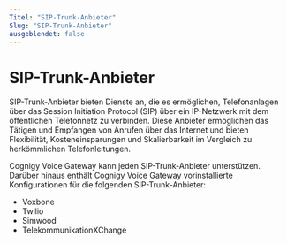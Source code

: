 ```yaml
---
Titel: "SIP-Trunk-Anbieter"
Slug: "SIP-Trunk-Anbieter"
ausgeblendet: false
---
```


# SIP-Trunk-Anbieter

SIP-Trunk-Anbieter bieten Dienste an, die es ermöglichen, Telefonanlagen über das Session Initiation Protocol (SIP) über ein IP-Netzwerk mit dem öffentlichen Telefonnetz zu verbinden. Diese Anbieter ermöglichen das Tätigen und Empfangen von Anrufen über das Internet und bieten Flexibilität, Kosteneinsparungen und Skalierbarkeit im Vergleich zu herkömmlichen Telefonleitungen.

Cognigy Voice Gateway kann jeden SIP-Trunk-Anbieter unterstützen. Darüber hinaus enthält Cognigy Voice Gateway vorinstallierte Konfigurationen für die folgenden SIP-Trunk-Anbieter:

- Voxbone
- Twilio
- Simwood
- TelekommunikationXChange